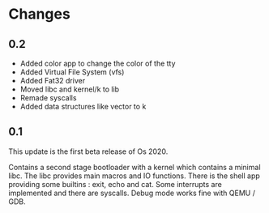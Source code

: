 # Changes

## 0.2

- Added color app to change the color of the tty
- Added Virtual File System (vfs)
- Added Fat32 driver
- Moved libc and kernel/k to lib
- Remade syscalls
- Added data structures like vector to k

## 0.1

This update is the first beta release of Os 2020.

Contains a second stage bootloader with a kernel which contains a minimal libc.
The libc provides main macros and IO functions.
There is the shell app providing some builtins : exit, echo and cat.
Some interrupts are implemented and there are syscalls.
Debug mode works fine with QEMU / GDB.

